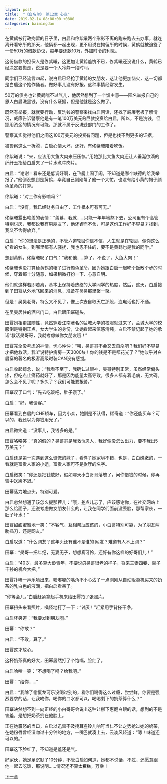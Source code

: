 ```yaml
---
layout: post
title:  "《白名单》 第12章 心意"
date: 2019-02-14 08:00:00 +0800
categories: baimingdan
---
```

在黄鹤被行政拘留的日子里，白启和佟紫曦两个形影不离的跑来跑去去办事，就连离开看守所的那天，他俩都一起出现，更不用说在拘留所的时候，黄鹤就被迫签了一份50万的借款协议，每年要还款10万，外加时令的利息。

这份借款的担保人是佟紫曦，这更加让黄鹤羞愧不已，佟紫曦还没说什么，黄鹤已经决定要搬走，说是要一个人冷静一段时间。

同学们已经流言四起，说白启已经抢了黄鹤的女朋友，这让他更加恼火，这一切都是白启这个始作俑者。做好事儿没有好报，这种事情经常发生。

50万的债务也让黄鹤喘不过气儿，他居然想到了一个馊主意——匿名举报自己的恩人白启洗黑钱，没有什么证据，但是他就是这么做了。

既然有举报，就就要行动，反洗钱的警察来找白启问话，还找了威廉老板了解情况，威廉告诉警察他是有一笔100万美元的巨款投资给白启，所以，不是洗钱，但挪用资金的情况有可能，那就不属于反洗钱部门的工作了。

警察其实觉得他们之间这100万美元的投资有问题，但是也找不到更多的证据。

被警察这么一折腾，白启心情大坏，还好，有佟紫曦陪着吃饭。

佟紫曦说：“来，应该用大鱼大肉来压压惊。”用她那比大鱼大肉还让人垂涎欲滴的纤纤玉指给白启夹了一片水煮牛肉片。

白启：“谢谢！看来还是低调好啊，在飞艇上闹了闹，不知道是哪个缺德的给我举报了。”他倒没想到是黄鹤，毕竟自己刚刚帮了他一个大忙，也没有给小黄的帽子颜色革命的打算。

佟紫曦：“对工作有影响吗？”

白启：“没有，我已经财务自由了，工作根本可有可无。”

佟紫曦露出艳羡的表情：“羡慕，我就……只能一年年地熬下去，公司里有个高管特别讨厌，我都说我有男朋友了，他还锲而不舍，可是这份工作好不容易才找到，我又不舍得放弃。”

白启：“你的想法是正确的，不管六道轮回你信不信，人生就是在轮回，像你这么好看的女生，到哪里都有人骚扰，我也忍不住的，要不是黄鹤也是我的同学。”

想到黄鹤，佟紫曦叹了口气：“我和他……算了，不说了，大鱼大肉！”

佟紫曦也没打算给黄鹤的帽子进行颜色革命，因为她跟白启一起吃个饭散个步的时候，穿着都十分随意，如果稍微打扮一下，心意自明。

他们就这样若即若离，基本上保持着热络的大学同学的热度，然后，这天，白启接到了田幂从外地飞回来的消息，准备在吴昊那里聚一聚。

但是！吴昊老哥，特么又不见了，像上次去自取灭亡那般，连电话也打不通。

在吴昊居住的酒店门口，白启跟田幂碰头。

田幂扮相更加随性，竟然穿着江南著名的兰城大学的校服就过来了，兰城大学的校服倒是特别正点，女大学生的身份，让她看起来倍感清纯，白启不禁记起了她的承诺“救活昊哥哥，我就考虑做你女朋友哦！”

田幂完全没考虑的神情，忧心忡忡：“喂，昊哥哥不会又去自杀吧？我们好不容易才把他救活，我听说特护病房一天3000块！你的钱是不是都花光了？”她似乎对白启穿的著名的极客高级时装CAN没有感觉。

白启收起绮念，说：“我看不至于，我确认过眼神，昊哥特别正常，虽然经常偏头疼，但吃点止痛药就好了，那是因为能量太高导致，很多人都有着毛病，无大碍。怎么会不见了呢？多久了？我们可能要报警。”

田幂叹了口气：“先去吃饭吧，肚子饿了。”

白启：“好，我请客。”

田幂看到白启的CHE轿车，因为小众，她倒是不认得，稀奇道：“你还能买车？可以的，我还以为你钱用光了。”

白启微笑道：“没事儿，我钱多的是。”

田幂咯咯笑：“真的假的？昊哥哥是我救命恩人，我好像没怎么出力，要不我出5万美元？”

白启还是第一次遇到这么慷慨的妹子，看样子她家境不错，也是，白白嫩嫩的，一看就是富贵人家的小姐，富贵人家可不是歌厅的名字。

白启微笑：“你还是把钱放好，假如哪天小白哥哥落魄了，问你借钱的时候，你再雪中送炭不迟。”

田幂落力地点头，特别可爱。

白启忽然想通了该怎么提那茬儿：“哦，差点儿忘了，应该感谢你，在社交网站上那么给面子，还说考虑做女朋友什么的，让我在同学们面前没丢脸，那帮家伙，一肚子坏水！”

田幂甜甜蜜蜜地一笑：“不客气，互相帮助应该的，小白哥特别可靠，为了朋友两肋插刀，还是网友。”

白启叹道：“什么网友？这年头还有谁不是谁的 网友？难道有人不上网？”

田幂：“昊哥一把年纪，无妻无子，想想真可怜，还好有你这样的好哥们儿！”

白启：“40岁，最多算大龄青年，不要说的昊哥很老的样子，将来三妻四妾、百子千孙的机会大把。”

田幂扑哧一声乐喷出来，粉嘟嘟的嘴角不小心沾了一点刚刚从自动贩卖机买来的奶茶的乳白色的液滴，把白启看呆了。

“你等会儿。”白启赶紧拿起手机来给田幂拍了张照片。

田幂扭头来看照片，嗔怪地打了一下：“讨厌！”赶紧用手背搽干净。

白启坏笑道：“我要发到朋友圈。”

田幂：“你敢？”

白启：“不敢，算了。”

田幂这才放心。

这杯奶茶真的好大，田幂居然打了个饱嗝，脸红了。

白启哈哈一笑：“不想喝了吗？给我吧。”

田幂：“给你……”

白启：“我除了偷蛋龙可乐没喝过别的，看你们喝得这么过瘾，尝尝鲜。你要是强烈要求的话，让我吻你，喝你的口水都可以，喝喝剩下的奶茶算什么？”

田幂决然想不到一向正经的小白哥哥会说出这种让柳下惠翻白眼的话，想到的不是害羞，是想把奶茶扔在他脸上。

正在她震怒的当口，白启以迅雷不及掩耳盗铃儿响叮当仁不让之势抢过她的奶茶，在她粉唇曾经湿吻过十分钟的地方，一嘴巴就凑上去，云淡风轻道：“嗯！味道还可以的。”

田幂这下脸红了，不知道是羞还是气。

好家伙，她足足沉默了10分钟，不管白启如何逗，她都不说话，不过，还愿意跟他一起去吃饭，那说明……情况还不算太糟糕，万幸！

[下一章](/baimingdan/2019/02/15/13.html)
